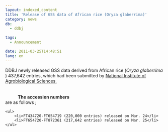 ```yaml
---
layout: indexed_content
title: 'Release of GSS data of African rice (Oryza glaberrima)'
category: news
db:
  - ddbj

tags:
  - Announcement

date: 2011-03-25T14:48:51
lang: en
---
```


<dl>DDBJ newly released GSS data derived from African rice (<em>Oryza glaberrima</em> ) 437,642 entries, which had been submitted by <a href="http://www.nias.affrc.go.jp/index_e.html" target="_new">National Institute of Agrobiological Sciences.</a><strong><br><br><br>
        <dd>The accession numbers</dd>
    </strong> are as follows ;

    <ul>
        <li>FT434720-FT654719 (220,000 entries) released on Mar. 24</li>
        <li>FT654720-FT872361 (217,642 entries) released on Mar. 25</li>
    </ul>
</dl>
